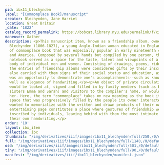 ```yaml
---
pid: ibx11_blechynden
label: "[Commonplace Book]/manuscript"
creator: Blechynden, Jane Harriet
location: Great Britain
_date: '1822'
catalog_record_permalink: https://bobcat.library.nyu.edu/permalink/f/ci13eu/nyu_aleph007378736
maneuver: Gather
description: <p>This manuscript item, known as a friendship album, owned by Jane Harriet
  Blechynden (1806-1827), a young Anglo-Indian woman educated in England, is a form
  of commonplace book that was especially popular in early nineteenth century Britain
  and America. Composed by several hands but compiled by one person, this kind of
  notebook served as a space for the taste, talent and viewpoints of a collective
  body of individual men and women. Consisting of drawings, poems, riddles and games,
  the entries of friendship albums were considered gifts by their inscriber. They
  also carried with them signs of their social status and education, as each entry
  was an opportunity to demonstrate one's accomplishments--such as knowledge of French--as
  well as elegance of handwriting.</p><p>An object of private circulation, the book
  would be looked at, signed and filled in by family members (such as Blechynden's
  sisters Emma and Sarah) and visitors to the compiler's home, or would travel with
  her. Here, the term "commonplace" takes on new meaning as the book itself, a blank
  space that was progressively filled by the people its owner interacted with and
  wanted to memorialize with the written and drawn products of their own hands. Each
  entertaining page constitutes a place where gestures of friendship were made and
  inscribed by individuals, leaving behind with them the most intimate trace of personhood,
  their own handwriting.</p>
order: '10'
layout: ibx_item
collection: ibx
thumbnail: "/img/derivatives/iiif/images/ibx11_blechynden/full/250,/0/default.jpg"
full: "/img/derivatives/iiif/images/ibx11_blechynden/full/1140,/0/default.jpg"
osd: "/img/derivatives/iiif/images/ibx11_blechynden/full/501,/0/default.jpg"
tiny: "/img/derivatives/iiif/images/ibx11_blechynden/full/90,/0/default.jpg"
manifest: "/img/derivatives/iiif/ibx11_blechynden/manifest.json"
---
```

